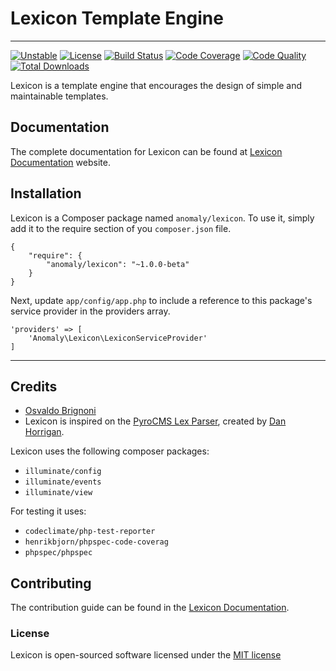 # Lexicon Template Engine
___

[![Unstable](http://img.shields.io/badge/unstable-1.0.0--beta-orange.svg?style=flat)](https://packagist.org/packages/anomaly/lexicon)
[![License](https://img.shields.io/badge/license-MIT-brightgreen.svg?style=flat)](https://packagist.org/packages/anomaly/lexicon)
[![Build Status](http://img.shields.io/travis/anomalylabs/lexicon.svg?style=flat)](https://travis-ci.org/anomalylabs/lexicon)
[![Code Coverage](http://img.shields.io/codeclimate/coverage/github/anomalylabs/lexicon.svg?style=flat)](https://codeclimate.com/github/anomalylabs/lexicon)
[![Code Quality](http://img.shields.io/scrutinizer/g/anomalylabs/lexicon.svg?style=flat)](https://scrutinizer-ci.com/g/anomalylabs/lexicon/)
[![Total Downloads](http://img.shields.io/packagist/dt/anomaly/lexicon.svg?style=flat)](https://packagist.org/packages/anomaly/lexicon)

Lexicon is a template engine that encourages the design of simple and maintainable templates.

## Documentation

The complete documentation for Lexicon can be found at [Lexicon Documentation](http://lexicon.anomaly.is) website.

## Installation

Lexicon is a Composer package named `anomaly/lexicon`. To use it, simply add it to the require section of you `composer.json` file.

```language-php
{
    "require": {
        "anomaly/lexicon": "~1.0.0-beta"
    }
}
```

Next, update `app/config/app.php` to include a reference to this package's service provider in the providers array.

```language-php
'providers' => [
    'Anomaly\Lexicon\LexiconServiceProvider'
]
```

___

## Credits

- [Osvaldo Brignoni](http://twitter.com/obrignoni)
- Lexicon is inspired on the [PyroCMS Lex Parser](https://github.com/pyrocms/lex), created by [Dan Horrigan](https://twitter.com/dhrrgn). 

Lexicon uses the following composer packages:

- `illuminate/config`
- `illuminate/events`
- `illuminate/view`

For testing it uses:

- `codeclimate/php-test-reporter`
- `henrikbjorn/phpspec-code-coverag`
- `phpspec/phpspec`

## Contributing

The contribution guide can be found in the [Lexicon Documentation](http://lexicon.anomaly.is/contributing).

### License

Lexicon is open-sourced software licensed under the [MIT license](http://opensource.org/licenses/MIT)